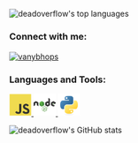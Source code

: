 ![deadoverflow's top languages](https://github-readme-stats.vercel.app/api/top-langs/?username=deadoverflow-git&theme=dracula) 

<h3 align="left">Connect with me:</h3>
<p align="left">
  <a href="https://instagram.com/deadoverflow" target="blank">
    <img align="center" src="https://raw.githubusercontent.com/rahuldkjain/github-profile-readme-generator/master/src/images/icons/Social/instagram.svg" alt="vanybhops" height="30" width="40" />
  </a>
</p>
<h3 align="left">Languages and Tools:</h3>
<p align="left">


 
  
  <a href="https://developer.mozilla.org/en-US/docs/Web/JavaScript" target="_blank" rel="noreferrer">
    <img src="https://raw.githubusercontent.com/devicons/devicon/master/icons/javascript/javascript-original.svg" alt="javascript" width="40" height="40" />
  </a>
  <a href="https://nodejs.org" target="_blank" rel="noreferrer">
    <img src="https://raw.githubusercontent.com/devicons/devicon/master/icons/nodejs/nodejs-original-wordmark.svg" alt="nodejs" width="40" height="40" />
  </a>
  <a href="https://www.python.org" target="_blank" rel="noreferrer">
    <img src="https://raw.githubusercontent.com/devicons/devicon/master/icons/python/python-original.svg" alt="python" width="40" height="40" />
  </a>
</p>

![deadoverflow's GitHub stats](https://github-readme-stats.vercel.app/api?username=deadoverflow-git&show_icons=true&theme=radical) 

